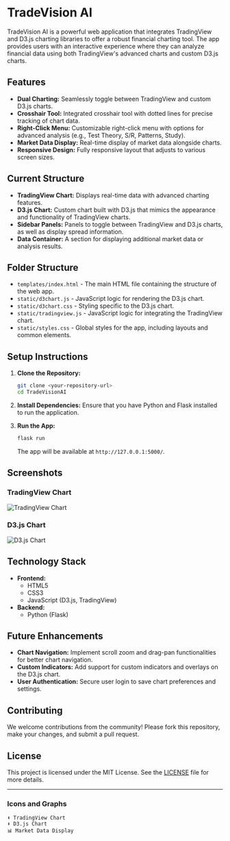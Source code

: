 # TradeVision AI

TradeVision AI is a powerful web application that integrates TradingView and D3.js charting libraries to offer a robust financial charting tool. The app provides users with an interactive experience where they can analyze financial data using both TradingView's advanced charts and custom D3.js charts.

## Features

- **Dual Charting:** Seamlessly toggle between TradingView and custom D3.js charts.
- **Crosshair Tool:** Integrated crosshair tool with dotted lines for precise tracking of chart data.
- **Right-Click Menu:** Customizable right-click menu with options for advanced analysis (e.g., Test Theory, S/R, Patterns, Study).
- **Market Data Display:** Real-time display of market data alongside charts.
- **Responsive Design:** Fully responsive layout that adjusts to various screen sizes.

## Current Structure

- **TradingView Chart:** Displays real-time data with advanced charting features.
- **D3.js Chart:** Custom chart built with D3.js that mimics the appearance and functionality of TradingView charts.
- **Sidebar Panels:** Panels to toggle between TradingView and D3.js charts, as well as display spread information.
- **Data Container:** A section for displaying additional market data or analysis results.

## Folder Structure

- `templates/index.html` - The main HTML file containing the structure of the web app.
- `static/d3chart.js` - JavaScript logic for rendering the D3.js chart.
- `static/d3chart.css` - Styling specific to the D3.js chart.
- `static/tradingview.js` - JavaScript logic for integrating the TradingView chart.
- `static/styles.css` - Global styles for the app, including layouts and common elements.

## Setup Instructions

1. **Clone the Repository:**
   ```bash
   git clone <your-repository-url>
   cd TradeVisionAI
   ```

2. **Install Dependencies:**
   Ensure that you have Python and Flask installed to run the application.

3. **Run the App:**
   ```bash
   flask run
   ```
   The app will be available at `http://127.0.0.1:5000/`.

## Screenshots

### TradingView Chart
![TradingView Chart](https://via.placeholder.com/800x400)

### D3.js Chart
![D3.js Chart](https://via.placeholder.com/800x400)

## Technology Stack

- **Frontend:**
  - HTML5
  - CSS3
  - JavaScript (D3.js, TradingView)
- **Backend:**
  - Python (Flask)

## Future Enhancements

- **Chart Navigation:** Implement scroll zoom and drag-pan functionalities for better chart navigation.
- **Custom Indicators:** Add support for custom indicators and overlays on the D3.js chart.
- **User Authentication:** Secure user login to save chart preferences and settings.

## Contributing

We welcome contributions from the community! Please fork this repository, make your changes, and submit a pull request.

## License

This project is licensed under the MIT License. See the [LICENSE](LICENSE) file for more details.

---

### Icons and Graphs

```plaintext
⬇️ TradingView Chart
⬇️ D3.js Chart
📊 Market Data Display
```
